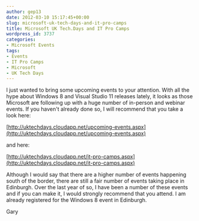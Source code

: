 ```yaml
---
author: gep13
date: 2012-03-10 15:17:45+00:00
slug: microsoft-uk-tech-days-and-it-pro-camps
title: Microsoft UK Tech.Days and IT Pro Camps
wordpress_id: 3737
categories:
- Microsoft Events
tags:
- Events
- IT Pro Camps
- Microsoft
- UK Tech Days
---
```


I just wanted to bring some upcoming events to your attention. With all the hype about Windows 8 and Visual Studio 11 releases lately, it looks as those Microsoft are following up with a huge number of in-person and webinar events. If you haven't already done so, I will recommend that you take a look here:



[http://uktechdays.cloudapp.net/upcoming-events.aspx](http://uktechdays.cloudapp.net/upcoming-events.aspx)



and here:



[http://uktechdays.cloudapp.net/it-pro-camps.aspx](http://uktechdays.cloudapp.net/it-pro-camps.aspx)



Although I would say that there are a higher number of events happening south of the border, there are still a fair number of events taking place in Edinburgh. Over the last year of so, I have been a number of these events and if you can make it, I would strongly recommend that you attend. I am already registered for the Windows 8 event in Edinburgh.



Gary
